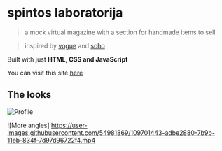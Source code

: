 # spintos laboratorija
> a mock virtual magazine with a section for handmade items to sell

> inspired by [vogue](vogue.com/?us_site=y) and [soho](https://www.sohosohoboutique.com/en/shoes/boots/)

Built with just **HTML, CSS and JavaScript**

You can visit this site [here](https://sunny-github-acc.github.io/spintos-laboratorija/pages/stilius.html)

## The looks

![Profile](https://user-images.githubusercontent.com/54981869/109700943-178a0280-7b9b-11eb-84ae-02825dfe1996.png)

![More angles] https://user-images.githubusercontent.com/54981869/109701443-adbe2880-7b9b-11eb-834f-7d97d96722f4.mp4
